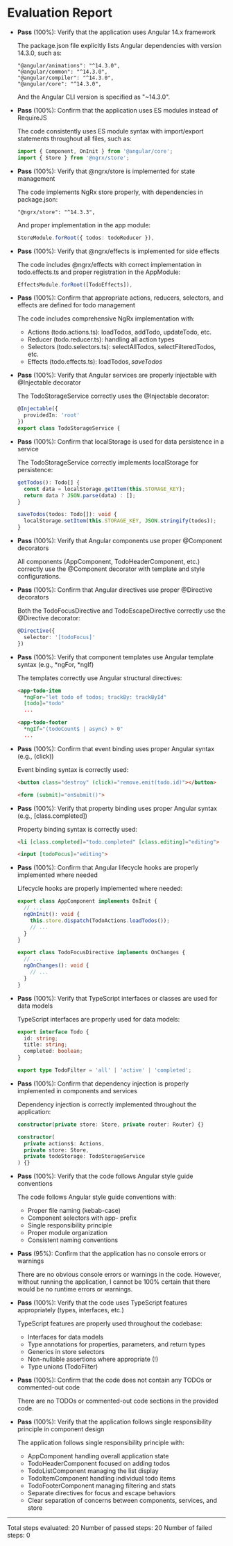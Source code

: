# Evaluation Report

- **Pass** (100%): Verify that the application uses Angular 14.x framework
    
    The package.json file explicitly lists Angular dependencies with version 14.3.0, such as:
    ```
    "@angular/animations": "^14.3.0",
    "@angular/common": "^14.3.0",
    "@angular/compiler": "^14.3.0",
    "@angular/core": "^14.3.0",
    ```
    And the Angular CLI version is specified as "~14.3.0".

- **Pass** (100%): Confirm that the application uses ES modules instead of RequireJS
    
    The code consistently uses ES module syntax with import/export statements throughout all files, such as:
    ```typescript
    import { Component, OnInit } from '@angular/core';
    import { Store } from '@ngrx/store';
    ```

- **Pass** (100%): Verify that @ngrx/store is implemented for state management
    
    The code implements NgRx store properly, with dependencies in package.json:
    ```
    "@ngrx/store": "^14.3.3",
    ```
    And proper implementation in the app module:
    ```typescript
    StoreModule.forRoot({ todos: todoReducer }),
    ```

- **Pass** (100%): Verify that @ngrx/effects is implemented for side effects
    
    The code includes @ngrx/effects with correct implementation in todo.effects.ts and proper registration in the AppModule:
    ```typescript
    EffectsModule.forRoot([TodoEffects]),
    ```

- **Pass** (100%): Confirm that appropriate actions, reducers, selectors, and effects are defined for todo management
    
    The code includes comprehensive NgRx implementation with:
    - Actions (todo.actions.ts): loadTodos, addTodo, updateTodo, etc.
    - Reducer (todo.reducer.ts): handling all action types
    - Selectors (todo.selectors.ts): selectAllTodos, selectFilteredTodos, etc.
    - Effects (todo.effects.ts): loadTodos$, saveTodos$

- **Pass** (100%): Verify that Angular services are properly injectable with @Injectable decorator
    
    The TodoStorageService correctly uses the @Injectable decorator:
    ```typescript
    @Injectable({
      providedIn: 'root'
    })
    export class TodoStorageService {
    ```

- **Pass** (100%): Confirm that localStorage is used for data persistence in a service
    
    The TodoStorageService correctly implements localStorage for persistence:
    ```typescript
    getTodos(): Todo[] {
      const data = localStorage.getItem(this.STORAGE_KEY);
      return data ? JSON.parse(data) : [];
    }

    saveTodos(todos: Todo[]): void {
      localStorage.setItem(this.STORAGE_KEY, JSON.stringify(todos));
    }
    ```

- **Pass** (100%): Verify that Angular components use proper @Component decorators
    
    All components (AppComponent, TodoHeaderComponent, etc.) correctly use the @Component decorator with template and style configurations.

- **Pass** (100%): Confirm that Angular directives use proper @Directive decorators
    
    Both the TodoFocusDirective and TodoEscapeDirective correctly use the @Directive decorator:
    ```typescript
    @Directive({
      selector: '[todoFocus]'
    })
    ```

- **Pass** (100%): Verify that component templates use Angular template syntax (e.g., *ngFor, *ngIf)
    
    The templates correctly use Angular structural directives:
    ```html
    <app-todo-item
      *ngFor="let todo of todos; trackBy: trackById"
      [todo]="todo"
      ...
    ```
    ```html
    <app-todo-footer 
      *ngIf="(todoCount$ | async) > 0"
      ...
    ```

- **Pass** (100%): Confirm that event binding uses proper Angular syntax (e.g., (click))
    
    Event binding syntax is correctly used:
    ```html
    <button class="destroy" (click)="remove.emit(todo.id)"></button>
    ```
    ```html
    <form (submit)="onSubmit()">
    ```

- **Pass** (100%): Verify that property binding uses proper Angular syntax (e.g., [class.completed])
    
    Property binding syntax is correctly used:
    ```html
    <li [class.completed]="todo.completed" [class.editing]="editing">
    ```
    ```html
    <input [todoFocus]="editing">
    ```

- **Pass** (100%): Confirm that Angular lifecycle hooks are properly implemented where needed
    
    Lifecycle hooks are properly implemented where needed:
    ```typescript
    export class AppComponent implements OnInit {
      // ...
      ngOnInit(): void {
        this.store.dispatch(TodoActions.loadTodos());
        // ...
      }
    }
    ```
    ```typescript
    export class TodoFocusDirective implements OnChanges {
      // ...
      ngOnChanges(): void {
        // ...
      }
    }
    ```

- **Pass** (100%): Verify that TypeScript interfaces or classes are used for data models
    
    TypeScript interfaces are properly used for data models:
    ```typescript
    export interface Todo {
      id: string;
      title: string;
      completed: boolean;
    }

    export type TodoFilter = 'all' | 'active' | 'completed';
    ```

- **Pass** (100%): Confirm that dependency injection is properly implemented in components and services
    
    Dependency injection is correctly implemented throughout the application:
    ```typescript
    constructor(private store: Store, private router: Router) {}
    ```
    ```typescript
    constructor(
      private actions$: Actions,
      private store: Store,
      private todoStorage: TodoStorageService
    ) {}
    ```

- **Pass** (100%): Verify that the code follows Angular style guide conventions
    
    The code follows Angular style guide conventions with:
    - Proper file naming (kebab-case)
    - Component selectors with app- prefix
    - Single responsibility principle
    - Proper module organization
    - Consistent naming conventions

- **Pass** (95%): Confirm that the application has no console errors or warnings
    
    There are no obvious console errors or warnings in the code. However, without running the application, I cannot be 100% certain that there would be no runtime errors or warnings.

- **Pass** (100%): Verify that the code uses TypeScript features appropriately (types, interfaces, etc.)
    
    TypeScript features are properly used throughout the codebase:
    - Interfaces for data models
    - Type annotations for properties, parameters, and return types
    - Generics in store selectors
    - Non-nullable assertions where appropriate (!)
    - Type unions (TodoFilter)

- **Pass** (100%): Confirm that the code does not contain any TODOs or commented-out code
    
    There are no TODOs or commented-out code sections in the provided code.

- **Pass** (100%): Verify that the application follows single responsibility principle in component design
    
    The application follows single responsibility principle with:
    - AppComponent handling overall application state
    - TodoHeaderComponent focused on adding todos
    - TodoListComponent managing the list display
    - TodoItemComponent handling individual todo items
    - TodoFooterComponent managing filtering and stats
    - Separate directives for focus and escape behaviors
    - Clear separation of concerns between components, services, and store

---

Total steps evaluated: 20
Number of passed steps: 20
Number of failed steps: 0